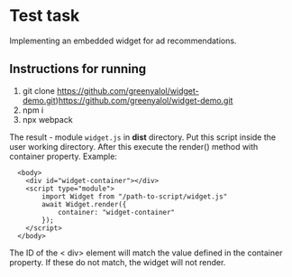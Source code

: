 # Test task
Implementing an embedded widget for ad recommendations.
## Instructions for running
1. git clone https://github.com/greenyalol/widget-demo.git)https://github.com/greenyalol/widget-demo.git
2. npm i
3. npx webpack

The result - module <code>widget.js</code> in **dist** directory. Put this script inside the user working directory. After this execute the render() method with container property. Example:

```
  <body>
    <div id="widget-container"></div>
    <script type="module">
        import Widget from "/path-to-script/widget.js"
        await Widget.render({
            container: "widget-container"
        });
    </script>
  </body>
```

The ID of the < div> element will match the value defined in the container property.
If these do not match, the widget will not render.
